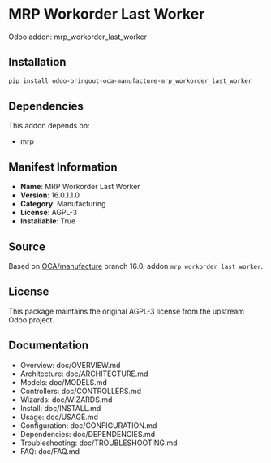 # MRP Workorder Last Worker

Odoo addon: mrp_workorder_last_worker

## Installation

```bash
pip install odoo-bringout-oca-manufacture-mrp_workorder_last_worker
```

## Dependencies

This addon depends on:
- mrp

## Manifest Information

- **Name**: MRP Workorder Last Worker
- **Version**: 16.0.1.1.0
- **Category**: Manufacturing
- **License**: AGPL-3
- **Installable**: True

## Source

Based on [OCA/manufacture](https://github.com/OCA/manufacture) branch 16.0, addon `mrp_workorder_last_worker`.

## License

This package maintains the original AGPL-3 license from the upstream Odoo project.

## Documentation

- Overview: doc/OVERVIEW.md
- Architecture: doc/ARCHITECTURE.md
- Models: doc/MODELS.md
- Controllers: doc/CONTROLLERS.md
- Wizards: doc/WIZARDS.md
- Install: doc/INSTALL.md
- Usage: doc/USAGE.md
- Configuration: doc/CONFIGURATION.md
- Dependencies: doc/DEPENDENCIES.md
- Troubleshooting: doc/TROUBLESHOOTING.md
- FAQ: doc/FAQ.md
